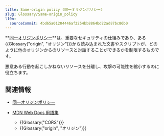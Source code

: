 ```yaml
---
title: Same-origin policy (同一オリジンポリシー)
slug: Glossary/Same-origin_policy
l10n:
  sourceCommit: 4bd65a01204446af2254bb8864bd22ad87bc86b0
---
```


**[同一オリジンポリシー](/ja/docs/Web/Security/Same-origin_policy)**は、重要なセキュリティの仕組みであり、ある{{Glossary("origin", "オリジン")}}から読み込まれた文書やスクリプトが、どのように他のオリジンからのリソースと対話することができるかを制限するものです。

悪意ある行動を起こしかねないリソースを分離し、攻撃の可能性を縮小するのに役立ちます。

## 関連情報

- [同一オリジンポリシー](/ja/docs/Web/Security/Same-origin_policy)
- [MDN Web Docs 用語集](/ja/docs/Glossary)

  - {{Glossary("CORS")}}
  - {{Glossary("origin", "オリジン")}}
